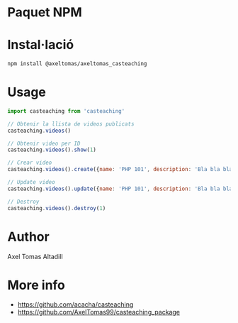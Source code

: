 # Paquet NPM

# Instal·lació
 

```bash
npm install @axeltomas/axeltomas_casteaching
```

# Usage

```javascript
import casteaching from 'casteaching'

// Obtenir la llista de videos publicats
casteaching.videos()

// Obtenir video per ID
casteaching.videos().show(1)

// Crear video
casteaching.videos().create({name: 'PHP 101', description: 'Bla bla bla', url: 'https://youtube.com/...'})

// Update video
casteaching.videos().update({name: 'PHP 101', description: 'Bla bla bla', url: 'https://youtube.com/...'})

// Destroy
casteaching.videos().destroy(1)

```

# Author 

Axel Tomas Altadill

# More info
- https://github.com/acacha/casteaching
- https://github.com/AxelTomas99/casteaching_package